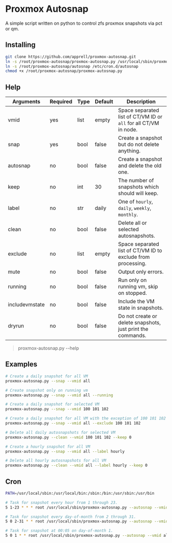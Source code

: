 # Proxmox Autosnap

A simple script written on python to control zfs proxmox snapshots via pct or qm.

## Installing

```bash
git clone https://github.com/apprell/proxmox-autosnap.git
ln -s /root/proxmox-autosnap/proxmox-autosnap.py /usr/local/sbin/proxmox-autosnap.py
ln -s /root/proxmox-autosnap/autosnap /etc/cron.d/autosnap
chmod +x /root/proxmox-autosnap/proxmox-autosnap.py

```

## Help

| Arguments      | Required | Type | Default | Description                                                      |
|----------------|----------|------|---------|------------------------------------------------------------------|
| vmid           | yes      | list | empty   | Space separated list of CT/VM ID or `all` for all CT/VM in node. |
| snap           | yes      | bool | false   | Create a snapshot but do not delete anything.                    |
| autosnap       | no       | bool | false   | Create a snapshot and delete the old one.                        |
| keep           | no       | int  | 30      | The number of snapshots which should will keep.                  |
| label          | no       | str  | daily   | One of `hourly`, `daily`, `weekly`, `monthly`.                   |
| clean          | no       | bool | false   | Delete all or selected autosnapshots.                            |
| exclude        | no       | list | empty   | Space separated list of CT/VM ID to exclude from processing.     |
| mute           | no       | bool | false   | Output only errors.                                              |
| running        | no       | bool | false   | Run only on running vm, skip on stopped.                         |
| includevmstate | no       | bool | false   | Include the VM state in snapshots.                               |
| dryrun         | no       | bool | false   | Do not create or delete snapshots, just print the commands.      |

> proxmox-autosnap.py --help

## Examples

```bash
# Create a daily snapshot for all VM
proxmox-autosnap.py --snap --vmid all

# Create snapshot only on running vm
proxmox-autosnap.py --snap --vmid all --running

# Create a daily snapshot for selected VM
proxmox-autosnap.py --snap --vmid 100 101 102

# Create a daily snapshot for all VM with the exception of 100 101 102
proxmox-autosnap.py --snap --vmid all --exclude 100 101 102

# Delete all daily autosnapshots for selected VM
proxmox-autosnap.py --clean --vmid 100 101 102 --keep 0

# Create a hourly snapshot for all VM
proxmox-autosnap.py --snap --vmid all --label hourly

# Delete all hourly autosnapshots for all VM
proxmox-autosnap.py --clean --vmid all --label hourly --keep 0
```

## Cron

```bash
PATH=/usr/local/sbin:/usr/local/bin:/sbin:/bin:/usr/sbin:/usr/bin

# Task for snapshot every hour from 1 through 23.
5 1-23 * * * root /usr/local/sbin/proxmox-autosnap.py --autosnap --vmid all --label hourly --keep 23 --mute

# Task for snapshot every day-of-month from 2 through 31.
5 0 2-31 * * root /usr/local/sbin/proxmox-autosnap.py --autosnap --vmid all --label daily --keep 30 --mute

# Task for snapshot at 00:05 on day-of-month 1.
5 0 1 * * root /usr/local/sbin/proxmox-autosnap.py --autosnap --vmid all --label monthly --keep 3 --mute
```
